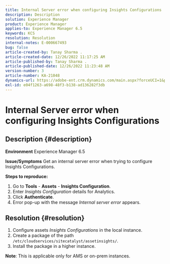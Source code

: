 ```yaml
---
title: Internal Server error when configuring Insights Configurations
description: Description
solution: Experience Manager
product: Experience Manager
applies-to: Experience Manager 6.5
keywords: KCS
resolution: Resolution
internal-notes: E-000667493
bug: false
article-created-by: Tanay Sharma .
article-created-date: 12/26/2022 11:17:25 AM
article-published-by: Tanay Sharma .
article-published-date: 12/26/2022 11:23:48 AM
version-number: 3
article-number: KA-21048
dynamics-url: https://adobe-ent.crm.dynamics.com/main.aspx?forceUCI=1&pagetype=entityrecord&etn=knowledgearticle&id=fa82b0dd-0e85-ed11-81ac-6045bd006239
exl-id: e04f1263-a698-48f3-b138-ad136282f3db
---
```

# Internal Server error when configuring Insights Configurations

## Description {#description}

<b>Environment</b>
Experience Manager 6.5


<b>Issue/Symptoms</b>
Get an internal server error when trying to configure Insights Configurations.

<b>Steps to reproduce:</b>

1. Go to <b>Tools</b> - <b>Assets</b> - <b>Insights Configuration</b>.
2. Enter *Insights Configuration* details for Analytics.
3. Click <b>Authenticate</b>.
4. Error pop-up with the message *Internal server error* appears.



## Resolution {#resolution}


1. Configure assets *Insights Configurations* in the local instance.
2. Create a package of the path `/etc/cloudservices/sitecatalyst/assetinsights/`.
3. Install the package in a higher instance.


<b>Note</b>: This is applicable only for AMS or on-prem instances.
